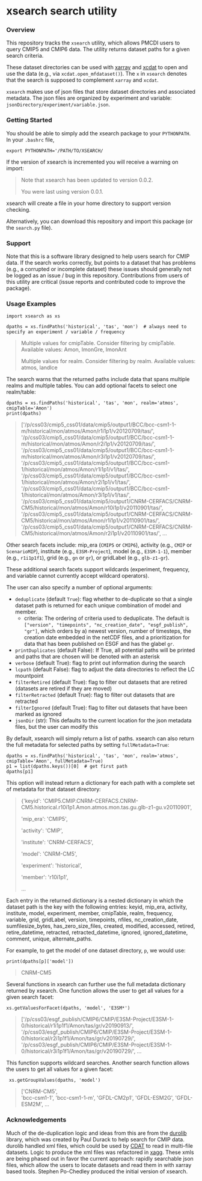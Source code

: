 # xsearch search utility

### Overview

This repository tracks the `xsearch` utility, which allows PMCDI users to query CMIP5 and CMIP6 data. The utility returns dataset paths for a given search criteria. 

These dataset directories can be used with [xarray](https://docs.xarray.dev/en/stable/) and [xcdat](https://xcdat.readthedocs.io/en/latest/) to open and use the data (e.g., via `xcdat.open_mfdataset()`). The `x` in `xsearch` denotes that the search is supposed to complement `xarray` and `xcdat`.

`xsearch` makes use of json files that store dataset directories and associated metadata. The json files are organized by experiment and variable: `jsonDirectory/experiment/variable.json`.

### Getting Started

You should be able to simply add the xsearch package to your `PYTHONPATH`. In your `.bashrc` file, 

    export PYTHONPATH='/PATH/TO/XSEARCH/

If the version of xsearch is incremented you will receive a warning on import:

> Note that xsearch has been updated to version 0.0.2. 
>
> You were last using version 0.0.1. 

xsearch will create a file in your home directory to support version checking.

Alternatively, you can download this repository and import this package (or the `search.py` file).

### Support

Note that this is a software library designed to help users search for CMIP data. If the search works correctly, but points to a dataset that has problems (e.g., a corrupted or incomplete dataset) these issues should generally not be logged as an issue / bug in this repository. Contributions from users of this utility are critical (issue reports and contributed code to improve the package).

### Usage Examples

    import xsearch as xs

    dpaths = xs.findPaths('historical', 'tas', 'mon')  # always need to specify an experiment / variable / frequency

> Multiple values for cmipTable. Consider filtering by cmipTable.                                                                                                                
> Available values: Amon, ImonGre, ImonAnt                                                                                                                                       
> 
> Multiple values for realm. Consider filtering by realm.
> Available values: atmos, landIce

The search warns that the returned paths include data that spans multiple realms and multiple tables. You can add optional facets to select one realm/table:

    dpaths = xs.findPaths('historical', 'tas', 'mon', realm='atmos', cmipTable='Amon')
    print(dpaths)

> ['/p/css03/cmip5_css01/data/cmip5/output1/BCC/bcc-csm1-1-m/historical/mon/atmos/Amon/r1i1p1/v20120709/tas/',
>  '/p/css03/cmip5_css01/data/cmip5/output1/BCC/bcc-csm1-1-m/historical/mon/atmos/Amon/r2i1p1/v20120709/tas/',
>  '/p/css03/cmip5_css01/data/cmip5/output1/BCC/bcc-csm1-1-m/historical/mon/atmos/Amon/r3i1p1/v20120709/tas/',
>  '/p/css03/cmip5_css01/data/cmip5/output1/BCC/bcc-csm1-1/historical/mon/atmos/Amon/r1i1p1/v1/tas/',
>  '/p/css03/cmip5_css01/data/cmip5/output1/BCC/bcc-csm1-1/historical/mon/atmos/Amon/r2i1p1/v1/tas/',
>  '/p/css03/cmip5_css01/data/cmip5/output1/BCC/bcc-csm1-1/historical/mon/atmos/Amon/r3i1p1/v1/tas/',
>  '/p/css03/cmip5_css01/data/cmip5/output1/CNRM-CERFACS/CNRM-CM5/historical/mon/atmos/Amon/r10i1p1/v20110901/tas/',
>  '/p/css03/cmip5_css01/data/cmip5/output1/CNRM-CERFACS/CNRM-CM5/historical/mon/atmos/Amon/r1i1p1/v20110901/tas/',
>  '/p/css03/cmip5_css01/data/cmip5/output1/CNRM-CERFACS/CNRM-CM5/historical/mon/atmos/Amon/r2i1p1/v20110901/tas/',
> ...

Other search facets include: mip_era (`CMIP5` or `CMIP6`), activity (e.g., `CMIP` or `ScenarioMIP`), institute (e.g., `E3SM-Project`), model (e.g., `E3SM-1-1`), member (e.g., `r1i1p1f1`), grid (e.g., `gn` or `gr`), or gridLabel (e.g., `glb-z1-gr`). 

These additional search facets support wildcards (experiment, frequency, and variable cannot currently accept wildcard operators).

The user can also specify a number of optional arguments:

* `deduplicate` (default `True`): flag whether to de-duplicate so that a single dataset path is returned for each unique combination of model and member. 
    * criteria: The ordering of criteria used to deduplicate. The default is `["version", "timepoints", "nc_creation_date", "esgf_publish", "gr"]`, which orders by a) newest version, number of timesteps, the creation date embedded in the netCDF files, and a prioritization for data that has been published on ESGF and has the glabel `gr`. 
* `printDuplicates` (default False): If True, all potential paths will be printed and paths that are chosen will be denoted with an asterisk
* `verbose` (default True): flag to print out information during the search
* `lcpath` (default False): flag to adjust the data directories to reflect the LC mountpoint
* `filterRetired` (default True): flag to filter out datasets that are retired (datasets are retired if they are moved)
* `filterRetracted` (default True): flag to filter out datasets that are retracted
* `filterIgnored` (default True): flag to filter out datasets that have been marked as ignored
* `jsonDir` (str): This defaults to the current location for the json metadata files, but the user can modify this

By default, xsearch will simply return a list of paths. xsearch can also return the full metadata for selected paths by setting `fullMetadata=True`:

    dpaths = xs.findPaths('historical', 'tas', 'mon', realm='atmos', cmipTable='Amon', fullMetadata=True)
    p1 = list(dpaths.keys())[0]  # get first path
    dpaths[p1]

This option will instead return a dictionary for each path with a complete set of metadata for that dataset directory: 

> {'keyid': 'CMIP5.CMIP.CNRM-CERFACS.CNRM-CM5.historical.r10i1p1.Amon.atmos.mon.tas.gu.glb-z1-gu.v20110901',
>
>  'mip_era': 'CMIP5',
>
>  'activity': 'CMIP',
>
>  'institute': 'CNRM-CERFACS',
>
>  'model': 'CNRM-CM5',
>
>  'experiment': 'historical',
>
>  'member': 'r10i1p1',
>
> ...

Each entry in the returned dictionary is a nested dictionary in which the dataset path is the key with the following entries: keyid, mip_era, activity, institute, model, experiment, member, cmipTable, realm, frequency, variable, grid, gridLabel, version, timepoints, nfiles, nc_creation_date, sumfilesize_bytes, has_zero_size_files, created, modified, accessed, retired, retire_datetime, retracted, retracted_datetime, ignored, ignored_datetime, comment, unique, alternate_paths. 

For example, to get the model of one dataset directory, `p`, we would use:

    print(dpaths[p]['model'])

> CNRM-CM5

Several functions in xsearch can further use the full metadata dictionary returned by xsearch. One function allows the user to get all values for a given search facet:

    xs.getValuesForFacet(dpaths, 'model', 'E3SM*')

> ['/p/css03/esgf_publish/CMIP6/CMIP/E3SM-Project/E3SM-1-0/historical/r1i1p1f1/Amon/tas/gr/v20190913/',
>  '/p/css03/esgf_publish/CMIP6/CMIP/E3SM-Project/E3SM-1-0/historical/r2i1p1f1/Amon/tas/gr/v20190729/',
>  '/p/css03/esgf_publish/CMIP6/CMIP/E3SM-Project/E3SM-1-0/historical/r3i1p1f1/Amon/tas/gr/v20190729/',
> ...

This function supports wildcard searches. Another search function allows the users to get all values for a given facet:

     xs.getGroupValues(dpaths, 'model')

> ['CNRM-CM5',                                                                                                                                                     
>  'bcc-csm1-1',
>  'bcc-csm1-1-m',
>  'GFDL-CM2p1',
>  'GFDL-ESM2G',
>  'GFDL-ESM2M',
> ...

### Acknowledgements

Much of the de-duplication logic and ideas from this are from the [durolib](https://github.com/durack1/durolib) library, which was created by Paul Durack to help search for CMIP data. durolib handled xml files, which could be used by [CDAT](https://cdat.llnl.gov/) to read in multi-file datasets. Logic to produce the xml files was refactored in [xagg](https://github.com/pochedls/xagg). These xmls are being phased out in favor the current approach: rapidly searchable json files, which allow the users to locate datasets and read them in with xarray based tools. Stephen Po-Chedley produced the initial version of xsearch.